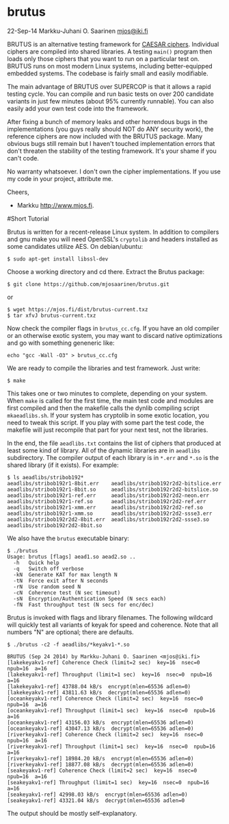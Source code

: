 brutus
======

22-Sep-14  Markku-Juhani O. Saarinen <mjos@iki.fi>

BRUTUS is an alternative testing framework for [CAESAR ciphers](http://competitions.cr.yp.to/caesar-submissions.html).
Individual ciphers are compiled into shared libraries. A testing `main()` 
program then loads only those ciphers that you want to run on a particular 
test on. BRUTUS runs on most modern Linux systems, including better-equipped
embedded systems. The codebase is fairly small and easily modifiable.

The main advantage of BRUTUS over SUPERCOP is that it allows a rapid
testing cycle. You can compile and run basic tests on over 200 candidate 
variants in just few minutes (about 95% currently runnable). You can also 
easily add your own test code into the framework.

After fixing a bunch of memory leaks and other horrendous bugs in the
implementations (you guys really should NOT do ANY security work),
the reference ciphers are now included with the BRUTUS package.
Many obvious bugs still remain but I haven't touched implementation errors
that don't threaten the stability of the testing framework. It's your
shame if you can't code.  

No warranty whatsoever. I don't own the cipher implementations.
If you use my code in your project, attribute me.

Cheers,
- Markku http://www.mjos.fi.

#Short Tutorial

Brutus is written for a recent-release Linux system. In addition to compilers
and gnu make you will need OpenSSL's `cryptolib` and headers installed as 
some candidates utilize AES. On debian/ubuntu:
```
$ sudo apt-get install libssl-dev
```
Choose a working directory and cd there. Extract the Brutus package:
```
$ git clone https://github.com/mjosaarinen/brutus.git
```
or

```
$ wget https://mjos.fi/dist/brutus-current.txz
$ tar xfvJ brutus-current.txz
```
Now check the compiler flags in `brutus_cc.cfg`. If you have an old compiler 
or an otherwise exotic system, you may want to discard native optimizations and
go with something geneneric like:
```
echo "gcc -Wall -O3" > brutus_cc.cfg 
```

We are ready to compile the libraries and test framework. Just write:
```
$ make
```
This takes one or two minutes to complete, depending on your system.
When `make` is called for the first time, the main test code and modules
are first compiled and then the makefile calls the dynlib compiling
script `mkaeadlibs.sh`. If your system has cryptolib in some exotic location,
you need to tweak this script. If you play with some part the test code, the
makefile will just recompile that part for your next test, not the libraries.

In the end, the file `aeadlibs.txt` contains the list of ciphers that produced
at least some kind of library. All of the dynamic libraries are in `aeadlibs`
subdirectory. The compiler output of each library is in `*.err` and `*.so` is
the shared library (if it exists). For example:

```
$ ls aeadlibs/stribob192*
aeadlibs/stribob192r1-8bit.err    aeadlibs/stribob192r2d2-bitslice.err
aeadlibs/stribob192r1-8bit.so     aeadlibs/stribob192r2d2-bitslice.so
aeadlibs/stribob192r1-ref.err     aeadlibs/stribob192r2d2-neon.err
aeadlibs/stribob192r1-ref.so      aeadlibs/stribob192r2d2-ref.err
aeadlibs/stribob192r1-xmm.err     aeadlibs/stribob192r2d2-ref.so
aeadlibs/stribob192r1-xmm.so      aeadlibs/stribob192r2d2-ssse3.err
aeadlibs/stribob192r2d2-8bit.err  aeadlibs/stribob192r2d2-ssse3.so
aeadlibs/stribob192r2d2-8bit.so
```
We also have the `brutus` executable binary:

```
$ ./brutus
Usage: brutus [flags] aead1.so aead2.so ..
  -h   Quick help
  -q   Switch off verbose
  -kN  Generate KAT for max length N
  -tN  Force exit after N seconds
  -rN  Use random seed N
  -cN  Coherence test (N sec timeout)
  -sN  Encryption/Authentication Speed (N secs each)
  -fN  Fast throughput test (N secs for enc/dec)
```
Brutus is invoked with flags and library filenames. The following wildcard 
will quickly test all variants of keyak for speed and coherence. Note that
all numbers "N" are optional; there are defaults. 
```
$ ./brutus -c2 -f aeadlibs/*keyakv1-*.so

BRUTUS (Sep 24 2014) by Markku-Juhani O. Saarinen <mjos@iki.fi>
[lakekeyakv1-ref] Coherence Check (limit=2 sec)  key=16  nsec=0  npub=16  a=16
[lakekeyakv1-ref] Throughput (limit=1 sec)  key=16  nsec=0  npub=16 a=16
[lakekeyakv1-ref] 43788.04 kB/s  encrypt(mlen=65536 adlen=0)
[lakekeyakv1-ref] 43811.63 kB/s  decrypt(mlen=65536 adlen=0)
[oceankeyakv1-ref] Coherence Check (limit=2 sec)  key=16  nsec=0  npub=16  a=16
[oceankeyakv1-ref] Throughput (limit=1 sec)  key=16  nsec=0  npub=16 a=16
[oceankeyakv1-ref] 43156.03 kB/s  encrypt(mlen=65536 adlen=0)
[oceankeyakv1-ref] 43047.13 kB/s  decrypt(mlen=65536 adlen=0)
[riverkeyakv1-ref] Coherence Check (limit=2 sec)  key=16  nsec=0  npub=16  a=16
[riverkeyakv1-ref] Throughput (limit=1 sec)  key=16  nsec=0  npub=16 a=16
[riverkeyakv1-ref] 18984.20 kB/s  encrypt(mlen=65536 adlen=0)
[riverkeyakv1-ref] 18877.08 kB/s  decrypt(mlen=65536 adlen=0)
[seakeyakv1-ref] Coherence Check (limit=2 sec)  key=16  nsec=0  npub=16  a=16
[seakeyakv1-ref] Throughput (limit=1 sec)  key=16  nsec=0  npub=16 a=16
[seakeyakv1-ref] 42998.03 kB/s  encrypt(mlen=65536 adlen=0)
[seakeyakv1-ref] 43321.04 kB/s  decrypt(mlen=65536 adlen=0
```
The output should be mostly self-explanatory.

